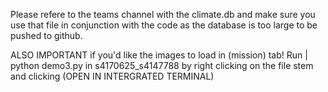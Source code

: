 Please refere to the teams channel with the climate.db and make sure you use that file in conjunction with the code 
as the database is too large to be pushed to github.


ALSO IMPORTANT if you'd like the images to load in (mission) tab!
Run | python demo3.py
in s4170625_s4147788 by right clicking on the file stem and clicking (OPEN IN INTERGRATED TERMINAL)
